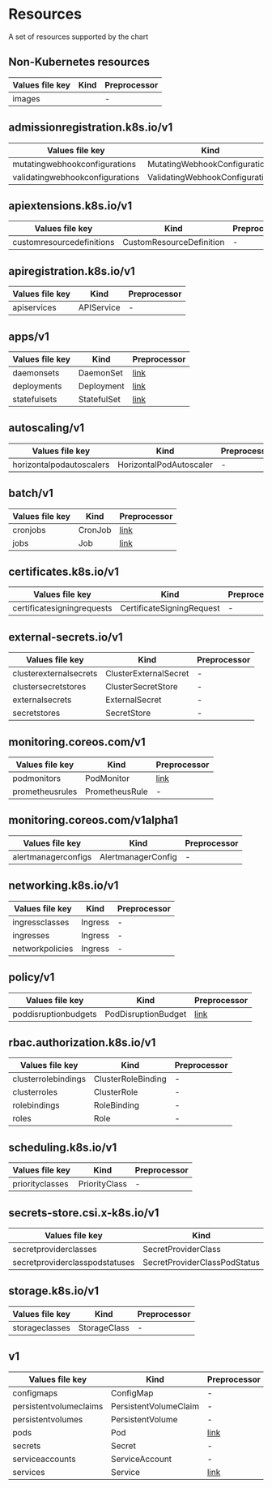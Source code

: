 # Resources

A set of resources supported by the chart

## Non-Kubernetes resources

| Values file key | Kind | Preprocessor |
| --------------- | ---- | ------------ |
| images   |  | - |


## admissionregistration.k8s.io/v1

| Values file key | Kind | Preprocessor |
| --------------- | ---- | ------------ |
| mutatingwebhookconfigurations   | MutatingWebhookConfiguration | - |
| validatingwebhookconfigurations   | ValidatingWebhookConfiguration | - |


## apiextensions.k8s.io/v1

| Values file key | Kind | Preprocessor |
| --------------- | ---- | ------------ |
| customresourcedefinitions   | CustomResourceDefinition | - |


## apiregistration.k8s.io/v1

| Values file key | Kind | Preprocessor |
| --------------- | ---- | ------------ |
| apiservices   | APIService | - |


## apps/v1

| Values file key | Kind | Preprocessor |
| --------------- | ---- | ------------ |
| daemonsets   | DaemonSet | [link](templates/preprocess/_daemonsets.tpl) |
| deployments   | Deployment | [link](templates/preprocess/_deployments.tpl) |
| statefulsets   | StatefulSet | [link](templates/preprocess/_statefulsets.tpl) |


## autoscaling/v1

| Values file key | Kind | Preprocessor |
| --------------- | ---- | ------------ |
| horizontalpodautoscalers   | HorizontalPodAutoscaler | - |


## batch/v1

| Values file key | Kind | Preprocessor |
| --------------- | ---- | ------------ |
| cronjobs   | CronJob | [link](templates/preprocess/_cronjobs.tpl) |
| jobs   | Job | [link](templates/preprocess/_jobs.tpl) |


## certificates.k8s.io/v1

| Values file key | Kind | Preprocessor |
| --------------- | ---- | ------------ |
| certificatesigningrequests   | CertificateSigningRequest | - |


## external-secrets.io/v1

| Values file key | Kind | Preprocessor |
| --------------- | ---- | ------------ |
| clusterexternalsecrets   | ClusterExternalSecret | - |
| clustersecretstores   | ClusterSecretStore | - |
| externalsecrets   | ExternalSecret | - |
| secretstores   | SecretStore | - |


## monitoring.coreos.com/v1

| Values file key | Kind | Preprocessor |
| --------------- | ---- | ------------ |
| podmonitors   | PodMonitor | [link](templates/preprocess/_podmonitors.tpl) |
| prometheusrules   | PrometheusRule | - |


## monitoring.coreos.com/v1alpha1

| Values file key | Kind | Preprocessor |
| --------------- | ---- | ------------ |
| alertmanagerconfigs   | AlertmanagerConfig | - |


## networking.k8s.io/v1

| Values file key | Kind | Preprocessor |
| --------------- | ---- | ------------ |
| ingressclasses   | Ingress | - |
| ingresses   | Ingress | - |
| networkpolicies   | Ingress | - |


## policy/v1

| Values file key | Kind | Preprocessor |
| --------------- | ---- | ------------ |
| poddisruptionbudgets   | PodDisruptionBudget | [link](templates/preprocess/_poddisruptionbudgets.tpl) |


## rbac.authorization.k8s.io/v1

| Values file key | Kind | Preprocessor |
| --------------- | ---- | ------------ |
| clusterrolebindings   | ClusterRoleBinding | - |
| clusterroles   | ClusterRole | - |
| rolebindings   | RoleBinding | - |
| roles   | Role | - |


## scheduling.k8s.io/v1

| Values file key | Kind | Preprocessor |
| --------------- | ---- | ------------ |
| priorityclasses   | PriorityClass | - |


## secrets-store.csi.x-k8s.io/v1

| Values file key | Kind | Preprocessor |
| --------------- | ---- | ------------ |
| secretproviderclasses   | SecretProviderClass | - |
| secretproviderclasspodstatuses   | SecretProviderClassPodStatus | - |


## storage.k8s.io/v1

| Values file key | Kind | Preprocessor |
| --------------- | ---- | ------------ |
| storageclasses   | StorageClass | - |


## v1

| Values file key | Kind | Preprocessor |
| --------------- | ---- | ------------ |
| configmaps   | ConfigMap | - |
| persistentvolumeclaims   | PersistentVolumeClaim | - |
| persistentvolumes   | PersistentVolume | - |
| pods   | Pod | [link](templates/preprocess/_pods.tpl) |
| secrets   | Secret | - |
| serviceaccounts   | ServiceAccount | - |
| services   | Service | [link](templates/preprocess/_services.tpl) |